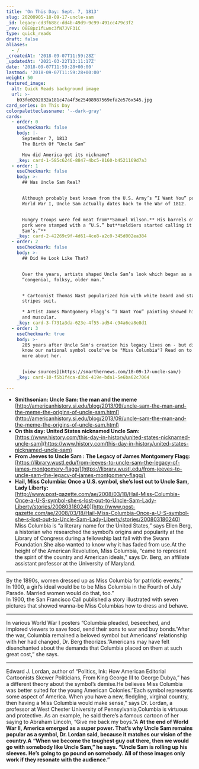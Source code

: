 ```yaml
---
title: 'On This Day: Sept. 7, 1813'
slug: 20200905-18-09-17-uncle-sam
_id: legacy-cd3f688c-dd4b-49d9-9c99-491cc479c3f2
_rev: O8E8pz1fLwnc3fN7JVF31C
type: quick_reads
draft: false
aliases:
  - /
_createdAt: '2018-09-07T11:59:28Z'
_updatedAt: '2021-03-22T13:11:17Z'
date: '2018-09-07T11:59:28+00:00'
lastmod: '2018-09-07T11:59:28+00:00'
weight: 50
featured_image:
  alt: Quick Reads background image
  url: >-
    b93fe0202832a181c47a4f3e25408987569efa2e576x545.jpg
card_series: On This Day
colorpaletteclassname: '--dark-gray'
cards:
  - order: 0
    useCheckmark: false
    body: |-
      September 7, 1813  
      The Birth Of “Uncle Sam”

      How did America get its nickname?
    _key: card-1-585c6246-8847-4bc5-8160-b4521169d7a3
  - order: 1
    useCheckmark: false
    body: >-
      ## Was Uncle Sam Real?


      Although probably best known from the U.S. Army’s “I Want You” posters of
      World War I, Uncle Sam actually dates back to the War of 1812.


      Hungry troops were fed meat from**Samuel Wilson.** His barrels of beef &
      pork were stamped with a “U.S.” but**soldiers started calling it “Uncle
      Sam’s.”**
    _key: card-2-42269c9f-4d61-4ce8-a2c0-345d002ea384
  - order: 2
    useCheckmark: false
    body: >-
      ## Did He Look Like That?


      Over the years, artists shaped Uncle Sam’s look which began as a
      “congenial, folksy, older man.”


      * Cartoonist Thomas Nast popularized him with white beard and stars &
      stripes suit.

      * Artist James Montgomery Flagg’s “I Want You” painting showed him stern
      and muscular.
    _key: card-3-f731a3da-623e-4f55-ad54-c94a6ea8e8d1
  - order: 3
    useCheckmark: true
    body: >-
      205 years after Uncle Sam's creation his legacy lives on - but did you
      know our national symbol could've be "Miss Columbia"? Read on to learn
      more about her.


      [view sources](https://smarthernews.com/18-09-17-uncle-sam/)
    _key: card-10-f5b1f4ca-d3b6-419e-bda1-5e6ba62c7064

---
```

* **Smithsonian: Uncle Sam: the man and the meme**  
[http://americanhistory.si.edu/blog/2013/09/uncle-sam-the-man-and-the-meme-the-origins-of-uncle-sam.html](http://americanhistory.si.edu/blog/2013/09/uncle-sam-the-man-and-the-meme-the-origins-of-uncle-sam.html)
* **On this day: United States nicknamed Uncle Sam:**  
[https://www.history.com/this-day-in-history/united-states-nicknamed-uncle-sam](https://www.history.com/this-day-in-history/united-states-nicknamed-uncle-sam)
* **From Jeeves to Uncle Sam : The Legacy of James Montgomery Flagg:**  
[https://library.wustl.edu/from-jeeves-to-uncle-sam-the-legacy-of-james-montgomery-flagg/](https://library.wustl.edu/from-jeeves-to-uncle-sam-the-legacy-of-james-montgomery-flagg/)
* **Hail, Miss Columbia: Once a U.S. symbol, she’s lost out to Uncle Sam, Lady Liberty:**  
[http://www.post-gazette.com/ae/2008/03/18/Hail-Miss-Columbia-Once-a-U-S-symbol-she-s-lost-out-to-Uncle-Sam-Lady-Liberty/stories/200803180240](http://www.post-gazette.com/ae/2008/03/18/Hail-Miss-Columbia-Once-a-U-S-symbol-she-s-lost-out-to-Uncle-Sam-Lady-Liberty/stories/200803180240)  
Miss Columbia is “a literary name for the United States,” says Ellen Berg, a historian who researched the symbol’s origins and popularity at the Library of Congress during a fellowship last fall with the Swann Foundation.She also wanted to know why it has faded from use.At the height of the American Revolution, Miss Columbia, “came to represent the spirit of the country and American ideals,” says Dr. Berg, an affiliate assistant professor at the University of Maryland.  
***  
By the 1890s, women dressed up as Miss Columbia for patriotic events.”  
In 1900, a girl’s ideal would be to be Miss Columbia in the Fourth of July Parade. Married women would do that, too.”  
In 1900, the San Francisco Call published a story illustrated with seven pictures that showed wanna-be Miss Columbias how to dress and behave.  
***  
In various World War I posters “Columbia pleaded, beseeched, and implored viewers to save food, send their sons to war and buy bonds.”After the war, Columbia remained a beloved symbol but Americans’ relationship with her had changed, Dr. Berg theorizes.”Americans may have felt disenchanted about the demands that Columbia placed on them at such great cost,” she says.  
***  
Edward J. Lordan, author of “Politics, Ink: How American Editorial Cartoonists Skewer Politicians, From King George III to George Dubya,” has a different theory about the symbol’s demise.He believes Miss Columbia was better suited for the young American Colonies.”Each symbol represents some aspect of America. When you have a new, fledgling, virginal country, then having a Miss Columbia would make sense,” says Dr. Lordan, a professor at West Chester University of Pennsylvania,Columbia is virtuous and protective. As an example, he said there’s a famous cartoon of her saying to Abraham Lincoln, “Give me back my boys.”A **At the end of World War II, America emerged as a super power. That’s why Uncle Sam remains popular as a symbol, Dr. Lordan said, because it matches our vision of the country.A** **“When we become the toughest guy out there, then we would go with somebody like Uncle Sam,” he says. “Uncle Sam is rolling up his sleeves. He’s going to go pound on somebody. All of these images only work if they resonate with the audience.”**